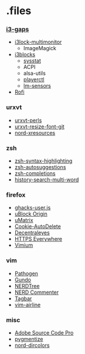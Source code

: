 # .files

### [i3-gaps](https://github.com/Airblader/i3)
* [i3lock-multimonitor](https://github.com/ShikherVerma/i3lock-multimonitor)
  + ImageMagick
* [i3blocks](https://github.com/vivien/i3blocks)
  + [sysstat](https://github.com/sysstat/sysstat)
  + ACPI
  + alsa-utils
  + [playerctl](https://github.com/acrisci/playerctl)
  + [lm-sensors](https://github.com/groeck/lm-sensors)
* [Rofi](https://github.com/DaveDavenport/rofi)

### urxvt
* [urxvt-perls](https://github.com/muennich/urxvt-perls)
* [urxvt-resize-font-git](https://github.com/majutsushi/urxvt-font-size)
* [nord-xresources](https://github.com/arcticicestudio/nord-xresources)

### zsh
* [zsh-syntax-highlighting](https://github.com/zsh-users/zsh-syntax-highlighting)
* [zsh-autosuggestions](https://github.com/zsh-users/zsh-autosuggestions)
* [zsh-completions](https://github.com/zsh-users/zsh-completions)
* [history-search-multi-word](https://github.com/zdharma/history-search-multi-word)

### firefox
* [ghacks-user.js](https://github.com/ghacksuserjs/ghacks-user.js)
* [uBlock Origin](https://github.com/gorhill/uBlock)
* [uMatrix](https://github.com/gorhill/uMatrix)
* [Cookie-AutoDelete](https://github.com/Cookie-AutoDelete/Cookie-AutoDelete)
* [Decentraleyes](https://git.synz.io/Synzvato/decentraleyes)
* [HTTPS Everywhere](https://github.com/EFForg/https-everywhere)
* [Vimium](https://github.com/philc/vimium)

### vim
* [Pathogen](https://github.com/tpope/vim-pathogen)
* [Gundo](https://github.com/sjl/gundo.vim)
* [NERDTree](https://github.com/scrooloose/nerdtree)
* [NERD Commenter](https://github.com/scrooloose/nerdcommenter)
* [Tagbar](https://github.com/majutsushi/tagbar)
* [vim-airline](https://github.com/vim-airline/vim-airline)

### misc
* [Adobe Source Code Pro](https://github.com/adobe-fonts/source-code-pro)
* [pygmentize](http://pygments.org/docs/cmdline/)
* [nord-dircolors](https://github.com/arcticicestudio/nord-dircolors)
